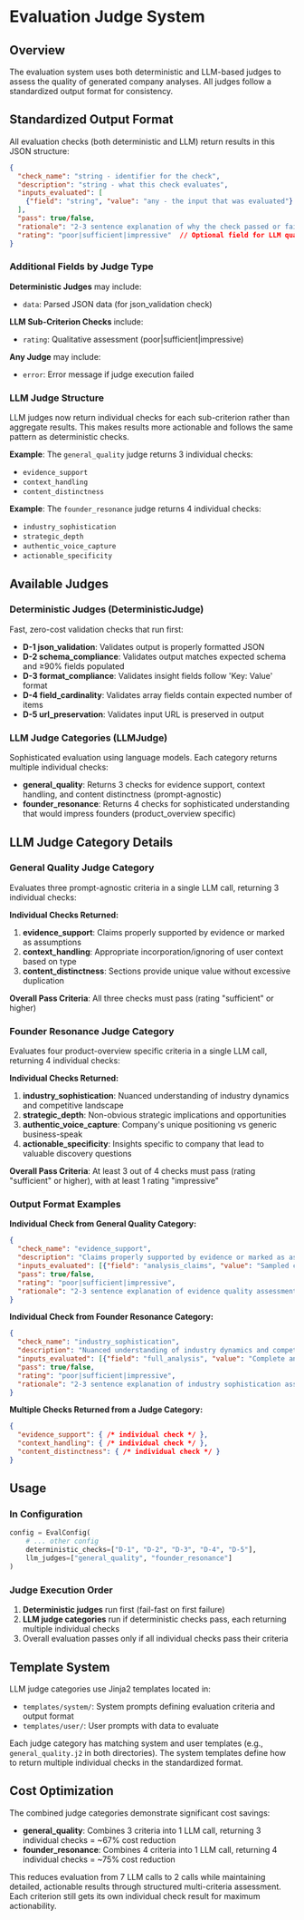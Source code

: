 # Evaluation Judge System

## Overview
The evaluation system uses both deterministic and LLM-based judges to assess the quality of generated company analyses. All judges follow a standardized output format for consistency.

## Standardized Output Format

All evaluation checks (both deterministic and LLM) return results in this JSON structure:

```json
{
  "check_name": "string - identifier for the check",
  "description": "string - what this check evaluates", 
  "inputs_evaluated": [
    {"field": "string", "value": "any - the input that was evaluated"}
  ],
  "pass": true/false,
  "rationale": "2-3 sentence explanation of why the check passed or failed",
  "rating": "poor|sufficient|impressive"  // Optional field for LLM quality assessments
}
```

### Additional Fields by Judge Type

**Deterministic Judges** may include:
- `data`: Parsed JSON data (for json_validation check)

**LLM Sub-Criterion Checks** include:
- `rating`: Qualitative assessment (poor|sufficient|impressive)

**Any Judge** may include:
- `error`: Error message if judge execution failed

### LLM Judge Structure

LLM judges now return individual checks for each sub-criterion rather than aggregate results. This makes results more actionable and follows the same pattern as deterministic checks.

**Example**: The `general_quality` judge returns 3 individual checks:
- `evidence_support`
- `context_handling` 
- `content_distinctness`

**Example**: The `founder_resonance` judge returns 4 individual checks:
- `industry_sophistication`
- `strategic_depth`
- `authentic_voice_capture`
- `actionable_specificity`

## Available Judges

### Deterministic Judges (DeterministicJudge)
Fast, zero-cost validation checks that run first:

- **D-1 json_validation**: Validates output is properly formatted JSON
- **D-2 schema_compliance**: Validates output matches expected schema and ≥90% fields populated
- **D-3 format_compliance**: Validates insight fields follow 'Key: Value' format
- **D-4 field_cardinality**: Validates array fields contain expected number of items
- **D-5 url_preservation**: Validates input URL is preserved in output

### LLM Judge Categories (LLMJudge)
Sophisticated evaluation using language models. Each category returns multiple individual checks:

- **general_quality**: Returns 3 checks for evidence support, context handling, and content distinctness (prompt-agnostic)
- **founder_resonance**: Returns 4 checks for sophisticated understanding that would impress founders (product_overview specific)

## LLM Judge Category Details

### General Quality Judge Category
Evaluates three prompt-agnostic criteria in a single LLM call, returning 3 individual checks:

**Individual Checks Returned:**
1. **evidence_support**: Claims properly supported by evidence or marked as assumptions
2. **context_handling**: Appropriate incorporation/ignoring of user context based on type
3. **content_distinctness**: Sections provide unique value without excessive duplication

**Overall Pass Criteria**: All three checks must pass (rating "sufficient" or higher)

### Founder Resonance Judge Category
Evaluates four product-overview specific criteria in a single LLM call, returning 4 individual checks:

**Individual Checks Returned:**
1. **industry_sophistication**: Nuanced understanding of industry dynamics and competitive landscape
2. **strategic_depth**: Non-obvious strategic implications and opportunities
3. **authentic_voice_capture**: Company's unique positioning vs generic business-speak
4. **actionable_specificity**: Insights specific to company that lead to valuable discovery questions

**Overall Pass Criteria**: At least 3 out of 4 checks must pass (rating "sufficient" or higher), with at least 1 rating "impressive"

### Output Format Examples

**Individual Check from General Quality Category:**
```json
{
  "check_name": "evidence_support",
  "description": "Claims properly supported by evidence or marked as assumptions",
  "inputs_evaluated": [{"field": "analysis_claims", "value": "Sampled claims from analysis"}],
  "pass": true/false,
  "rating": "poor|sufficient|impressive",
  "rationale": "2-3 sentence explanation of evidence quality assessment"
}
```

**Individual Check from Founder Resonance Category:**
```json
{
  "check_name": "industry_sophistication",
  "description": "Nuanced understanding of industry dynamics and competitive landscape",
  "inputs_evaluated": [{"field": "full_analysis", "value": "Complete analysis structure"}],
  "pass": true/false,
  "rating": "poor|sufficient|impressive", 
  "rationale": "2-3 sentence explanation of industry sophistication assessment"
}
```

**Multiple Checks Returned from a Judge Category:**
```json
{
  "evidence_support": { /* individual check */ },
  "context_handling": { /* individual check */ },
  "content_distinctness": { /* individual check */ }
}
```

## Usage

### In Configuration
```python
config = EvalConfig(
    # ... other config
    deterministic_checks=["D-1", "D-2", "D-3", "D-4", "D-5"],
    llm_judges=["general_quality", "founder_resonance"]
)
```

### Judge Execution Order
1. **Deterministic judges** run first (fail-fast on first failure)
2. **LLM judge categories** run if deterministic checks pass, each returning multiple individual checks
3. Overall evaluation passes only if all individual checks pass their criteria

## Template System

LLM judge categories use Jinja2 templates located in:
- `templates/system/`: System prompts defining evaluation criteria and output format
- `templates/user/`: User prompts with data to evaluate

Each judge category has matching system and user templates (e.g., `general_quality.j2` in both directories). The system templates define how to return multiple individual checks in the standardized format.

## Cost Optimization

The combined judge categories demonstrate significant cost savings:
- **general_quality**: Combines 3 criteria into 1 LLM call, returning 3 individual checks = ~67% cost reduction
- **founder_resonance**: Combines 4 criteria into 1 LLM call, returning 4 individual checks = ~75% cost reduction

This reduces evaluation from 7 LLM calls to 2 calls while maintaining detailed, actionable results through structured multi-criteria assessment. Each criterion still gets its own individual check result for maximum actionability.